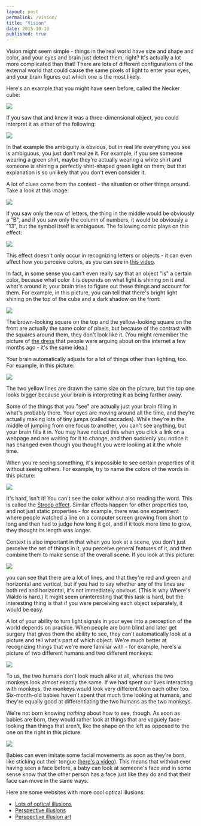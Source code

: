 ```yaml
---
layout: post
permalink: /vision/
title: "Vision"
date: 2015-10-10
published: true
---
```


Vision might seem simple - things in the real world have size and shape and color, and your eyes and brain just detect them, right?  It's actually a lot more complicated than that!  There are lots of different configurations of the external world that could cause the same pixels of light to enter your eyes, and your brain figures out which one is the most likely.

Here's an example that you might have seen before, called the Necker cube:

<img src="{{ site.baseurl }}/materials/2-vision/necker-cube.png">

If you saw that and knew it was a three-dimensional object, you could interpret it as either of the following:

<!-- from http://neurochannels.blogspot.com/2009/09/consciousness-6-reversible-figures.html -->
<img src="{{ site.baseurl }}/materials/2-vision/necker-cube-both.png">

In that example the ambiguity is obvious, but in real life everything you see is ambiguous, you just don't realize it.  For example, if you see someone wearing a green shirt, maybe they're actually wearing a white shirt and someone is shining a perfectly shirt-shaped green light on them; but that explanation is so unlikely that you don't even consider it.

A lot of clues come from the context - the situation or other things around.  Take a look at this image:

<!-- from http://somatic.com/blog/2007/12/context/ -->
<img src="{{ site.baseurl }}/materials/2-vision/B13.png">

If you saw only the row of letters, the thing in the middle would be obviously a "B", and if you saw only the column of numbers, it would be obviously a "13", but the symbol itself is ambiguous.  The following comic plays on this effect:

<img src="{{ site.baseurl }}/materials/2-vision/summon-lemon.jpeg">

This effect doesn't only occur in recognizing letters or objects - it can even affect how you perceive colors, as you can see in [this video](https://www.youtube.com/watch?v=2TILew3b5Sk).

In fact, in some sense you can't even really say that an object "is" a certain color, because what color it is depends on what light is shining on it and what's around it; your brain tries to figure out these things and account for them.  For example, in this picture, you can tell that there's bright light shining on the top of the cube and a dark shadow on the front:

<!-- from 9.00 lecture 5 slide 18 -->
<img src="{{ site.baseurl }}/materials/2-vision/color-cube.png">

The brown-looking square on the top and the yellow-looking square on the front are actually the same color of pixels, but because of the contrast with the squares around them, they don't look like it.  (You might remember the picture of [the dress](https://en.wikipedia.org/wiki/The_dress_%28viral_phenomenon%29) that people were arguing about on the internet a few months ago - it's the same idea.)

Your brain automatically adjusts for a lot of things other than lighting, too.  For example, in this picture:

<!-- from http://www.world-mysteries.com/illusions/sci_illusions3.htm -->
<img src="{{ site.baseurl }}/materials/2-vision/perspective.jpg">

The two yellow lines are drawn the same size on the picture, but the top one looks bigger because your brain is interpreting it as being farther away.

Some of the things that you "see" are actually just your brain filling in what's probably there.  Your eyes are moving around all the time, and they're actually making lots of tiny jumps (called saccades).  While they're in the middle of jumping from one focus to another, you can't see anything, but your brain fills it in.  You may have noticed this when you click a link on a webpage and are waiting for it to change, and then suddenly you notice it has changed even though you thought you were looking at it the whole time.

<!-- see also: https://en.wikipedia.org/wiki/Filling-in / https://upload.wikimedia.org/wikipedia/commons/3/35/Troxler_fading.svg -->

When you're seeing something, it's impossible to see certain properties of it without seeing others.  For example, try to name the colors of the words in this picture:

<!-- from http://mercercognitivepsychology.pbworks.com/w/page/70683216/Stroop%20Effect -->
<img src="{{ site.baseurl }}/materials/2-vision/stroop.png">

It's hard, isn't it!  You can't see the color without also reading the word.  This is called the [Stroop effect](https://en.wikipedia.org/wiki/Stroop_effect).  Similar effects happen for other properties too, and not just static properties - for example, there was one experiment where people watched a line on a computer screen growing from short to long and then had to judge how long it got, and if it took more time to grow, they thought its length was longer.

Context is also important in that when you look at a scene, you don't just perceive the set of things in it, you perceive general features of it, and then combine them to make sense of the overall scene.  If you look at this picture:

<!-- from http://www.vision.caltech.edu/jensun/pop_out.html -->
<!-- <img src="{{ site.baseurl }}/materials/2-vision/popout.png"> -->
<img src="{{ site.baseurl }}/materials/2-vision/not-popout.png">

you can see that there are a lot of lines, and that they're red and green and horizontal and vertical, but if you had to say whether any of the lines are both red and horizontal, it's not immediately obvious.  (This is why Where's Waldo is hard.)  It might seem uninteresting that this task is hard, but the interesting thing is that if you were perceiving each object separately, it would be easy.

<!-- http://isites.harvard.edu/fs/docs/icb.topic1152639.files/Ostrovsky%20etal%202009.pdf -->
A lot of your ability to turn light signals in your eyes into a perception of the world depends on practice.  When people are born blind and later get surgery that gives them the ability to see, they can't automatically look at a picture and tell what's part of which object.  We're much better at recognizing things that we're more familiar with - for example, here's a picture of two different humans and two different monkeys:

<!-- from 9.00 lecture 6 slide 26 -->
<img src="{{ site.baseurl }}/materials/2-vision/faces.jpg">

To us, the two humans don't look much alike at all, whereas the two monkeys look almost exactly the same.  If we had spent our lives interacting with monkeys, the monkeys would look very different from each other too.  Six-month-old babies haven't spent that much time looking at humans, and they're equally good at differentiating the two humans as the two monkeys.

We're not born knowing *nothing* about how to see, though.  As soon as babies are born, they would rather look at things that are vaguely face-looking than things that aren't, like the shape on the left as opposed to the one on the right in this picture:

<!-- from http://phenomena.nationalgeographic.com/2013/09/12/how-we-learn-to-see-faces/ -->
<img src="{{ site.baseurl }}/materials/2-vision/top-heavy.jpg">

Babies can even imitate some facial movements as soon as they're born, like sticking out their tongue ([here's a video](https://www.youtube.com/watch?v=k2YdkQ1G5QI)).  This means that without ever having seen a face before, a baby can look at someone's face and in some sense know that the other person has a face just like they do and that their face can move in the same ways.

Here are some websites with more cool optical illusions:

* [Lots of optical illusions](http://www.michaelbach.de/ot/)
* [Perspective illusions](http://www.hongkiat.com/blog/force-perspective-photos/)
* [Perspective illusion art](http://www.julianbeever.net/index.php?option=com_phocagallery&view=category&id=2&Itemid=8)
